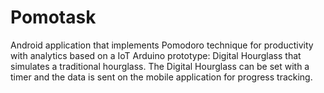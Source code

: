 # Pomotask
Android application that implements Pomodoro technique for productivity with analytics based on a IoT Arduino prototype: Digital Hourglass that simulates a traditional hourglass. The Digital Hourglass can be set with a timer and the data is sent on the mobile application for progress tracking.
